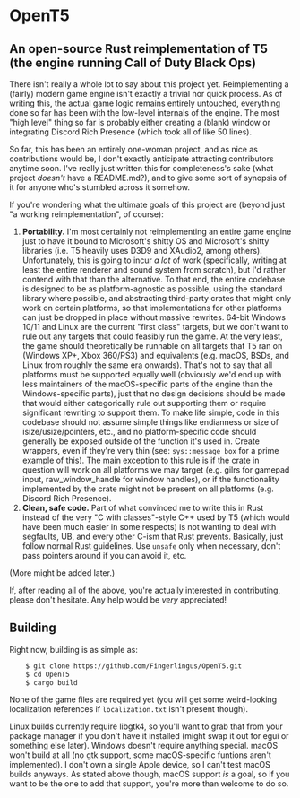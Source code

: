 # OpenT5
## An open-source Rust reimplementation of T5 (the engine running Call of Duty Black Ops)

There isn't really a whole lot to say about this project yet. Reimplementing a (fairly) modern game engine isn't exactly a trivial nor quick process. As of writing this, the actual game logic remains entirely untouched, everything done so far has been with the low-level internals of the engine. The most "high level" thing so far is probably either creating a (blank) window or integrating Discord Rich Presence (which took all of like 50 lines).

So far, this has been an entirely one-woman project, and as nice as contributions would be, I don't exactly anticipate attracting contributors anytime soon. I've really just written this for completeness's sake (what project *doesn't* have a README.md?), and to give some sort of synopsis of it for anyone who's stumbled across it somehow.

If you're wondering what the ultimate goals of this project are (beyond just "a working reimplementation", of course):
1. **Portability.** I'm most certainly not reimplementing an entire game engine just to have it bound to Microsoft's shitty OS and Microsoft's shitty libraries (i.e. T5 heavily uses D3D9 and XAudio2, among others). Unfortunately, this is going to incur *a lot* of work (specifically, writing at least the entire renderer and sound system from scratch), but I'd rather contend with that than the alternative. To that end, the entire codebase is designed to be as platform-agnostic as possible, using the standard library where possible, and abstracting third-party crates that might only work on certain platforms, so that implementations for other platforms can just be dropped in place without massive rewrites. 64-bit Windows 10/11 and Linux are the current "first class" targets, but we don't want to rule out any targets that could feasibly run the game. At the very least, the game should theoretically be runnable on all targets that T5 ran on (Windows XP+, Xbox 360/PS3) and equivalents (e.g. macOS, BSDs, and Linux from roughly the same era onwards). That's not to say that all platforms must be supported equally well (obviously we'd end up with less maintainers of the macOS-specific parts of the engine than the Windows-specific parts), just that no design decisions should be made that would either categorically rule out supporting them or require significant rewriting to support them. To make life simple, code in this codebase should not assume simple things like endianness or size of isize/usize/pointers, etc., and no platform-specific code should generally be exposed outside of the function it's used in. Create wrappers, even if they're very thin (see: `sys::message_box` for a prime example of this). The main exception to this rule is if the crate in question will work on all platforms we may target (e.g. gilrs for gamepad input, raw_window_handle for window handles), or if the functionality implemented by the crate might not be present on all platforms (e.g. Discord Rich Presence).
2. **Clean, safe code.** Part of what convinced me to write this in Rust instead of the very "C with classes"-style C++ used by T5 (which would have been much easier in some respects) is not wanting to deal with segfaults, UB, and every other C-ism that Rust prevents. Basically, just follow normal Rust guidelines. Use `unsafe` only when necessary, don't pass pointers around if you can avoid it, etc.

(More might be added later.)

If, after reading all of the above, you're actually interested in contributing, please don't hesitate. Any help would be *very* appreciated!

## Building
Right now, building is as simple as:
```bash
    $ git clone https://github.com/Fingerlingus/OpenT5.git
    $ cd OpenT5
    $ cargo build
```
None of the game files are required yet (you will get some weird-looking localization references if `localization.txt` isn't present though).

Linux builds currently require libgtk4, so you'll want to grab that from your package manager if you don't have it installed (might swap it out for egui or something else later). Windows doesn't require anything special. macOS won't build at all (no gtk support, some macOS-specific funtions aren't implemented). I don't own a single Apple device, so I can't test macOS builds anyways. As stated above though, macOS support *is* a goal, so if you want to be the one to add that support, you're more than welcome to do so.
